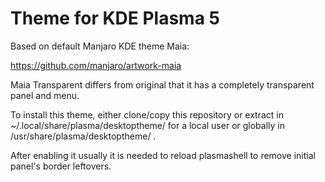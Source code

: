 # Theme for KDE Plasma 5

Based on default Manjaro KDE theme Maia:

https://github.com/manjaro/artwork-maia

Maia Transparent differs from original that it has a completely transparent panel and menu.

To install this theme, either clone/copy this repository or extract in ~/.local/share/plasma/desktoptheme/ for a local user or globally in /usr/share/plasma/desktoptheme/ .

After enabling it usually it is needed to reload plasmashell to remove initial panel's border leftovers.
